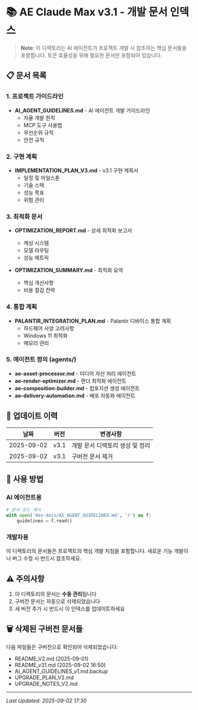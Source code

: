 # 📚 AE Claude Max v3.1 - 개발 문서 인덱스

> **Note**: 이 디렉토리는 AI 에이전트가 프로젝트 개발 시 참조하는 핵심 문서들을 포함합니다.
> 토큰 효율성을 위해 필요한 문서만 포함되어 있습니다.

## 📋 문서 목록

### 1. 프로젝트 가이드라인
- **AI_AGENT_GUIDELINES.md** - AI 에이전트 개발 가이드라인
  - 자율 개발 원칙
  - MCP 도구 사용법
  - 우선순위 규칙
  - 안전 규칙

### 2. 구현 계획
- **IMPLEMENTATION_PLAN_V3.md** - v3.1 구현 계획서
  - 일정 및 마일스톤
  - 기술 스택
  - 성능 목표
  - 위험 관리

### 3. 최적화 문서
- **OPTIMIZATION_REPORT.md** - 상세 최적화 보고서
  - 캐싱 시스템
  - 모델 라우팅
  - 성능 메트릭
  
- **OPTIMIZATION_SUMMARY.md** - 최적화 요약
  - 핵심 개선사항
  - 비용 절감 전략

### 4. 통합 계획
- **PALANTIR_INTEGRATION_PLAN.md** - Palantir 디바이스 통합 계획
  - 하드웨어 사양 고려사항
  - Windows 11 최적화
  - 메모리 관리

### 5. 에이전트 정의 (agents/)
- **ae-asset-processor.md** - 미디어 자산 처리 에이전트
- **ae-render-optimizer.md** - 렌더 최적화 에이전트
- **ae-composition-builder.md** - 컴포지션 생성 에이전트
- **ae-delivery-automation.md** - 배포 자동화 에이전트

## 🔄 업데이트 이력

| 날짜 | 버전 | 변경사항 |
|------|------|----------|
| 2025-09-02 | v3.1 | 개발 문서 디렉토리 생성 및 정리 |
| 2025-09-02 | v3.1 | 구버전 문서 제거 |

## 📝 사용 방법

### AI 에이전트용
```python
# 문서 로드 예시
with open('dev-docs/AI_AGENT_GUIDELINES.md', 'r') as f:
    guidelines = f.read()
```

### 개발자용
이 디렉토리의 문서들은 프로젝트의 핵심 개발 지침을 포함합니다.
새로운 기능 개발이나 버그 수정 시 반드시 참조하세요.

## ⚠️ 주의사항

1. 이 디렉토리의 문서는 **수동 관리**됩니다
2. 구버전 문서는 자동으로 삭제되었습니다
3. 새 버전 추가 시 반드시 이 인덱스를 업데이트하세요

## 🗑️ 삭제된 구버전 문서들

다음 파일들은 구버전으로 확인되어 삭제되었습니다:
- README_V2.md (2025-09-01)
- README_v31.md (2025-09-02 16:50)
- AI_AGENT_GUIDELINES_v1.md.backup
- UPGRADE_PLAN_V2.md
- UPGRADE_NOTES_V2.md

---
*Last Updated: 2025-09-02 17:30*
